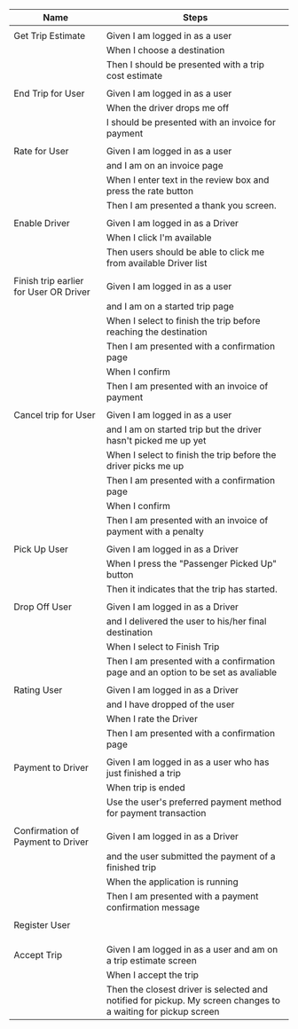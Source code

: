 Name                                    |  Steps
----------------------------------------|---------------------------------------------------------------------------------------------------------------
                                        |
Get Trip Estimate                       |  Given I am logged in as a user
                                        |  When I choose a destination
                                        |  Then I should be presented with a trip cost estimate
                                        |
End Trip for User                       |  Given I am logged in as a user
                                        |  When the driver drops me off
                                        |  I should be presented with an invoice for payment
                                        |
Rate for User                           |  Given I am logged in as a user
                                        |  and I am on an invoice page
                                        |  When I enter text in the review box and press the rate button
                                        |  Then I am presented a thank you screen.
                                        |
Enable Driver                           |  Given I am logged in as a Driver
                                        |  When I click I'm available
                                        |  Then users should be able to click me from available Driver list
                                        |
Finish trip earlier for User OR Driver  |  Given I am logged in as a user
                                        |  and I am on a started trip page
                                        |  When I select to finish the trip before reaching the destination
                                        |  Then I am presented with a confirmation page
                                        |  When I confirm
                                        |  Then I am presented with an invoice of payment
                                        |
Cancel trip for User                    |  Given I am logged in as a user
                                        |  and I am on started trip but the driver hasn't picked me up yet
                                        |  When I select to finish the trip before the driver picks me up
                                        |  Then I am presented with a confirmation page
                                        |  When I confirm
                                        |  Then I am presented with an invoice of payment with a penalty
                                        |
Pick Up User                            |  Given I am logged in as a Driver
                                        |  When I press the "Passenger Picked Up" button
                                        |  Then it indicates that the trip has started.
                                        |
Drop Off User                           |  Given I am logged in as a Driver
                                        |  and I delivered the user to his/her final destination
                                        |  When I select to Finish Trip
                                        |  Then I am presented with a confirmation page and an option to be set as avaliable
                                        |
Rating User                             |  Given I am logged in as a Driver
                                        |  and I have dropped of the user
                                        |  When I rate the Driver
                                        |  Then I am presented with a confirmation page
                                        |
Payment to Driver                       |  Given I am logged in as a user who has just finished a trip
                                        |  When trip is ended
                                        |  Use the user's preferred payment method for payment transaction
                                        |
Confirmation of Payment to Driver       |  Given I am logged in as a Driver
                                        |  and the user submitted the payment of a finished trip
                                        |  When the application is running
                                        |  Then I am presented with a payment confirmation message
                                        |
Register User                           |
                                        |
                                        |
                                        |
Accept Trip                             |  Given I am logged in as a user and am on a trip estimate screen
                                        |  When I accept the trip
                                        |  Then the closest driver is selected and notified for pickup. My screen changes to a waiting for pickup screen

